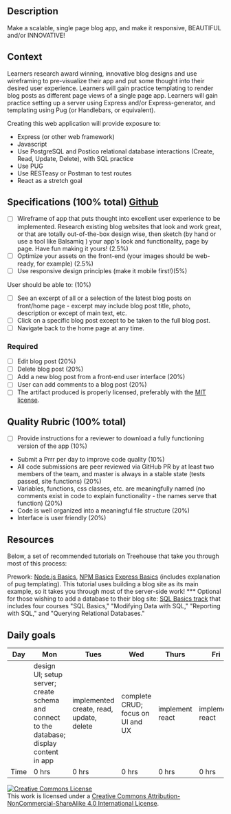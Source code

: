 ## Description

Make a scalable, single page blog app, and make it responsive, BEAUTIFUL and/or INNOVATIVE!


## Context

Learners research award winning, innovative blog designs and use wireframing to pre-visualize their app and put some thought into their desired user experience. Learners will gain practice templating to render blog posts as different page views of a single page app. Learners will gain practice setting up a server using Express and/or Express-generator, and templating using Pug (or Handlebars, or equivalent).

Creating this web application will provide exposure to:
- Express (or other web framework)
- Javascript
- Use PostgreSQL and Postico relational database interactions (Create, Read, Update, Delete), with SQL practice
- Use PUG
- Use RESTeasy or Postman to test routes
- React as a stretch goal


## Specifications (100% total) [Github](https://github.com/eobaah/guarded-porcupine)
- [ ] Wireframe of app that puts thought into excellent user experience to be implemented. Research existing blog websites that look and work great, or that are totally out-of-the-box design wise, then sketch (by hand or use a tool like Balsamiq ) your app's look and functionality, page by page. Have fun making it yours! (2.5%)
- [ ] Optimize your assets on the front-end (your images should be web-ready, for example) (2.5%)
- [ ] Use responsive design principles (make it mobile first!)(5%)

User should be able to: (10%)
- [ ] See an excerpt of all or a selection of the latest blog posts on front/home page - excerpt may include blog post title, photo, description or except of main text, etc.
- [ ] Click on a specific blog post except to be taken to the full blog post.
- [ ] Navigate back to the home page at any time.

### Required
- [ ] Edit blog post (20%)
- [ ] Delete blog post (20%)
- [ ] Add a new blog post from a front-end user interface (20%)
- [ ] User can add comments to a blog post (20%)
- [ ] The artifact produced is properly licensed, preferably with the  [MIT license](https://opensource.org/licenses/MIT).

## Quality Rubric (100% total)
- [ ] Provide instructions for a reviewer to download a fully functioning version of the app (10%)
- Submit a Prrr per day to improve code quality (10%)
- All code submissions are peer reviewed via GitHub PR  by at least two members of the team, and master is always in a stable state (tests passed, site functions) (20%)
- Variables, functions, css classes, etc. are meaningfully named (no comments exist in code to explain functionality - the names serve that function) (20%)
- Code is well organized into a meaningful file  structure (20%)
- Interface is user friendly (20%)

## Resources

Below, a set of recommended tutorials on Treehouse that take you through most of this process:

Prework: [Node.js Basics](https://teamtreehouse.com/library/nodejs-basics), [NPM Basics](https://teamtreehouse.com/library/express-basics)
[Express Basics](https://teamtreehouse.com/library/express-basics) (includes explanation of pug templating). This tutorial uses building a blog site as its main example, so it takes you through most of the server-side work! ***
Optional for those wishing to add a database to their blog site: [SQL Basics track](https://teamtreehouse.com/tracks/learn-sql) that includes four courses "SQL Basics," "Modifying Data with SQL," "Reporting with SQL," and "Querying Relational Databases."

## Daily goals
|Day| Mon | Tues | Wed | Thurs | Fri | Sat |Sun|
|------------|------------|------------|------------|------------|------------|------------ |------------ |
||design UI; setup server; create schema and connect to the database; display content in app|implemented create, read, update, delete|complete CRUD; focus on UI and UX |implement react|implement react|||
|Time|0 hrs|0 hrs|0 hrs|0 hrs|0 hrs|TBD|TBD




<!-- LICENSE -->

<a rel="license" href="http://creativecommons.org/licenses/by-nc-sa/4.0/"><img alt="Creative Commons License" style="border-width:0" src="https://i.creativecommons.org/l/by-nc-sa/4.0/80x15.png" /></a>
<br />This work is licensed under a <a rel="license" href="http://creativecommons.org/licenses/by-nc-sa/4.0/">Creative Commons Attribution-NonCommercial-ShareAlike 4.0 International License</a>.
